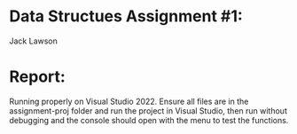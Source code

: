 # Data Structues Assignment #1:
Jack Lawson
# Report:
Running properly on Visual Studio 2022. Ensure all files are in the assignment-proj folder and run the project in Visual Studio, then run without debugging and the console should open with the menu to test the functions.

